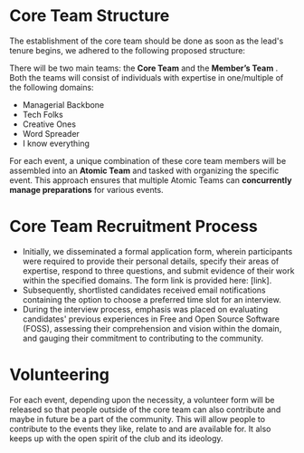 # Core Team Structure
The establishment of the core team should be done as soon as the lead's tenure begins, we adhered to the following proposed structure:

There will be two main teams: the **Core Team** and the **Member’s Team** . Both the teams will consist of individuals with expertise in one/multiple of the following domains:

- Managerial Backbone
- Tech Folks
- Creative Ones
- Word Spreader
- I know everything

For each event, a unique combination of these core team members will be assembled into an **Atomic Team** and tasked with organizing the specific event. This approach ensures that multiple Atomic Teams can **concurrently manage preparations** for various events.

# Core Team Recruitment Process
- Initially, we disseminated a formal application form, wherein participants were required to provide their personal details, specify their areas of expertise, respond to three questions, and submit evidence of their work within the specified domains. The form link is provided here: [link].
- Subsequently, shortlisted candidates received email notifications containing the option to choose a preferred time slot for an interview.
- During the interview process, emphasis was placed on evaluating candidates' previous experiences in Free and Open Source Software (FOSS), assessing their comprehension and vision within the domain, and gauging their commitment to contributing to the community.

# Volunteering
For each event, depending upon the necessity, a volunteer form will be released so that people outside of the core team can also contribute and maybe in future be a part of the community.
This will allow people to contribute to the events they like, relate to and are available for. It also keeps up with the open spirit of the club and its ideology.
